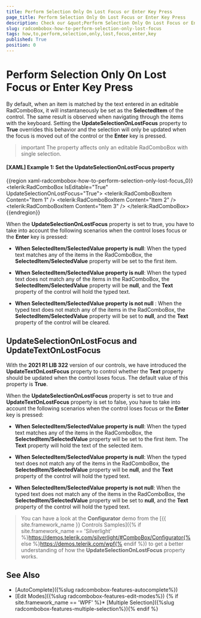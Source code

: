 ```yaml
---
title: Perform Selection Only On Lost Focus or Enter Key Press
page_title: Perform Selection Only On Lost Focus or Enter Key Press
description: Check our &quot;Perform Selection Only On Lost Focus or Enter Key Press&quot; documentation article for the RadComboBox {{ site.framework_name }} control.
slug: radcombobox-how-to-perform-selection-only-lost-focus
tags: how,to,perform,selection,only,lost,focus,enter,key
published: True
position: 0
---
```


# Perform Selection Only On Lost Focus or Enter Key Press

By default, when an item is matched by the text entered in an editable RadComboBox, it will instantaneously be set as the **SelectedItem** of the control. The same result is observed when navigating through the items with the keyboard. Setting the **UpdateSelectionOnLostFocus** property to **True** overrides this behavior and the selection will only be updated when the focus is moved out of the control or the **Enter** key is pressed.

>important The property affects only an editable RadComboBox with single selection.

#### __[XAML] Example 1: Set the UpdateSelectionOnLostFocus property__

{{region xaml-radcombobox-how-to-perform-selection-only-lost-focus_0}}
	<telerik:RadComboBox IsEditable="True" UpdateSelectionOnLostFocus="True">
		<telerik:RadComboBoxItem Content="Item 1" />
		<telerik:RadComboBoxItem Content="Item 2" />
		<telerik:RadComboBoxItem Content="Item 3" />
	</telerik:RadComboBox>
{{endregion}}

When the __UpdateSelectionOnLostFocus__ property is set to true, you have to take into account the following scenarios when the control loses focus or the __Enter__ key is pressed:

* __When SelectedItem/SelectedValue property is null__: When the typed text matches any of the items in the RadComboBox, the **SelectedItem/SelectedValue** property will be set to the first item.

* __When SelectedItem/SelectedValue property is null__: When the typed text does not match any of the items in the RadComboBox, the **SelectedItem/SelectedValue** property will be **null**, and the **Text** property of the control will hold the typed text.

* __When SelectedItem/SelectedValue property is not null__ : When the typed text does not match any of the items in the RadComboBox, the **SelectedItem/SelectedValue** property will be set to **null**, and the **Text** property of the control will be cleared.

## UpdateSelectionOnLostFocus and UpdateTextOnLostFocus

With the __2021 R1 LIB 322__ version of our controls, we have introduced the __UpdateTextOnLostFocus__ property to control whether the __Text__ property should be updated when the control loses focus. The default value of this property is __True__.

When the __UpdateSelectionOnLostFocus__ property is set to true and __UpdateTextOnLostFocus__ property is set to false, you have to take into account the following scenarios when the control loses focus or the __Enter__ key is pressed:

* __When SelectedItem/SelectedValue property is null__: When the typed text matches any of the items in the RadComboBox, the **SelectedItem/SelectedValue** property will be set to the first item. The **Text** property will hold the text of the selected item.

* __When SelectedItem/SelectedValue property is null__: When the typed text does not match any of the items in the RadComboBox, the **SelectedItem/SelectedValue** property will be **null**, and the **Text** property of the control will hold the typed text.

* __When SelectedItem/SelectedValue property is not null__: When the typed text does not match any of the items in the RadComboBox, the **SelectedItem/SelectedValue** property will be set to **null**, and the **Text** property of the control will hold the typed text.


>You can have a look at the **Configurator** demo from the [{{ site.framework_name }} Controls Samples]({% if site.framework_name == 'Silverlight' %}https://demos.telerik.com/silverlight/#ComboBox/Configurator{% else %}https://demos.telerik.com/wpf{% endif %}) to get a better understanding of how the **UpdateSelectionOnLostFocus** property works.

## See Also

* [AutoComplete]({%slug radcombobox-features-autocomplete%})
* [Edit Modes]({%slug radcombobox-features-edit-modes%})
{% if site.framework_name == 'WPF' %}* [Multiple Selection]({%slug radcombobox-features-multiple-selection%}){% endif %}
